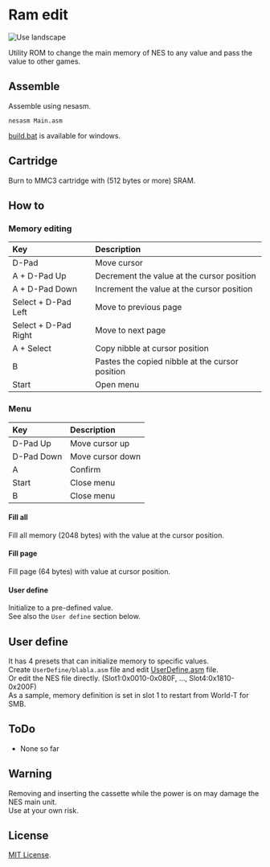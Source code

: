 # Ram edit  

![Use landscape](Images/UseLandscape.gif)

Utility ROM to change the main memory of NES to any value and pass the value to other games.  

## Assemble  
Assemble using nesasm.  

```shell
nesasm Main.asm
```

[build.bat](build.bat) is available for windows.  

## Cartridge  
Burn to MMC3 cartridge with (512 bytes or more) SRAM.  

## How to  
### Memory editing  

| Key                   | Description                                           |
|:----------------------|:------------------------------------------------------|
| D-Pad                 | Move cursor                                           |
| A + D-Pad Up          | Decrement the value at the cursor position            |
| A + D-Pad Down        | Increment the value at the cursor position            |
| Select + D-Pad Left   | Move to previous page                                 |
| Select + D-Pad Right  | Move to next page                                     |
| A + Select            | Copy nibble at cursor position                        |
| B                     | Pastes the copied nibble at the cursor position       |
| Start                 | Open menu                                             |

### Menu  

| Key                   | Description                                           |
|:----------------------|:------------------------------------------------------|
| D-Pad Up              | Move cursor up                                        |
| D-Pad Down            | Move cursor down                                      |
| A                     | Confirm                                               |
| Start                 | Close menu                                            |
| B                     | Close menu                                            |

#### Fill all  
Fill all memory (2048 bytes) with the value at the cursor position.  

#### Fill page  
Fill page (64 bytes) with value at cursor position.  

#### User define  
Initialize to a pre-defined value.  
See also the `User define` section below.  

## User define  
It has 4 presets that can initialize memory to specific values.  
Create `UserDefine/blabla.asm` file and edit [UserDefine.asm](UserDefine.asm) file.  
Or edit the NES file directly. (Slot1:0x0010-0x080F, ..., Slot4:0x1810-0x200F)  
As a sample, memory definition is set in slot 1 to restart from World-T for SMB.  

## ToDo  
* None so far  

## Warning  
Removing and inserting the cassette while the power is on may damage the NES main unit.  
Use at your own risk.  

## License  
[MIT License](LICENSE).  
